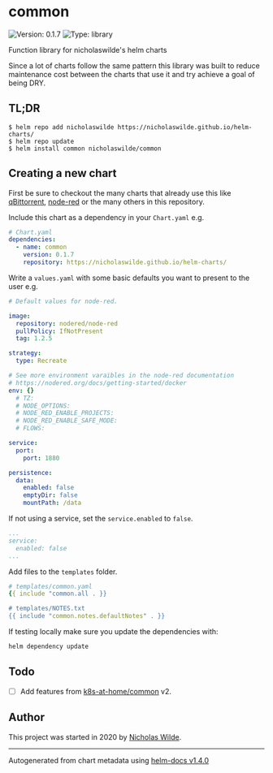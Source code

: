# common

![Version: 0.1.7](https://img.shields.io/badge/Version-0.1.7-informational?style=flat-square) ![Type: library](https://img.shields.io/badge/Type-library-informational?style=flat-square)

Function library for nicholaswilde's helm charts

Since a lot of charts follow the same pattern this library was built to reduce maintenance cost between the charts that use it and try achieve a goal of being DRY.

## TL;DR
```console
$ helm repo add nicholaswilde https://nicholaswilde.github.io/helm-charts/
$ helm repo update
$ helm install common nicholaswilde/common
```

## Creating a new chart

First be sure to checkout the many charts that already use this like [qBittorrent](../qbittorrent/), [node-red](../node-red/) or the many others in this repository.

Include this chart as a dependency in your `Chart.yaml` e.g.

```yaml
# Chart.yaml
dependencies:
  - name: common
    version: 0.1.7
    repository: https://nicholaswilde.github.io/helm-charts/
```
Write a `values.yaml` with some basic defaults you want to present to the user e.g.

```yaml
# Default values for node-red.

image:
  repository: nodered/node-red
  pullPolicy: IfNotPresent
  tag: 1.2.5

strategy:
  type: Recreate

# See more environment varaibles in the node-red documentation
# https://nodered.org/docs/getting-started/docker
env: {}
  # TZ:
  # NODE_OPTIONS:
  # NODE_RED_ENABLE_PROJECTS:
  # NODE_RED_ENABLE_SAFE_MODE:
  # FLOWS:

service:
  port:
    port: 1880

persistence:
  data:
    enabled: false
    emptyDir: false
    mountPath: /data
```

If not using a service, set the `service.enabled` to `false`.
```yaml
...
service:
  enabled: false
...
```

Add files to the `templates` folder.
```yaml
# templates/common.yaml
{{ include "common.all . }}

# templates/NOTES.txt
{{ include "common.notes.defaultNotes" . }}
```

If testing locally make sure you update the dependencies with:

```bash
helm dependency update
```

## Todo
- [ ] Add features from [k8s-at-home/common](https://github.com/k8s-at-home/charts/tree/master/charts/common) v2.

## Author
This project was started in 2020 by [Nicholas Wilde](https://github.com/nicholaswilde).

----------------------------------------------
Autogenerated from chart metadata using [helm-docs v1.4.0](https://github.com/norwoodj/helm-docs/releases/v1.4.0)
